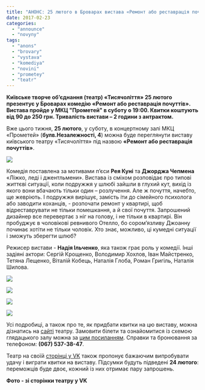```yaml
---
title: "АНОНС: 25 лютого в Броварах вистава «Ремонт або реставрація почуттів»"
date: 2017-02-23
categories: 
  - "announce"
  - "novyny"
tags: 
  - "anons"
  - "brovary"
  - "vystava"
  - "komediya"
  - "novini"
  - "prometey"
  - "teatr"
---
```


**Київське творче об’єднання (театр) «Тисячоліття» 25 лютого презентує у Броварах комедію «Ремонт або реставрація почуттів». Вистава пройде у МКЦ "Прометей" в суботу о 19:00. Квитки коштують від 90 до 250 грн. Тривалість вистави – 2 години з антрактом.**

Вже цього тижня, **25 лютого**, у суботу, в концертному залі МКЦ «Прометей» (**булв.Незалежності, 4**) можна буде переглянути виставу київського театру «Тисячоліття» під назвою **«Ремонт або реставрація почуттів»**.

[![](https://mpz.brovary.org/wp-content/uploads/2017/02/HBHD9zq4iDg.jpg)](https://mpz.brovary.org/wp-content/uploads/2017/02/HBHD9zq4iDg.jpg)

Комедія поставлена за мотивами п’єси **Рея Куні** та **Джорджа Чепмена** «Ліжко, леді і джентльмени». Вистава із сміхом розповідає про типові життєві ситуації, коли подружжя у шлюбі зайшли в глухий кут, вихід із якого вони вбачають тільки один – розлучення. Але ж почуття, начебто, ще жевріють. І подружжя вирішує, замість іти до сімейного психолога або заводити коханців, - розпочати ремонт у квартирі, щоб відреставрувати не тільки помешкання, а й свої почуття. Запрошений дизайнер все перевертає з ніг на голову, і не тільки в квартирі. Він пробуджує в чоловікові ревнивого Отелло, бо сором’язливу Джоанну починає хотіти не тільки чоловік. Хто знає, можливо, ці кумедні ситуації і зможуть зберегти шлюб?

Режисер вистави - **Надія Ільченко**, яка також грає роль у комедії. Інші задіяні актори: Сергій Крощенко, Володимир Хохлов, Іван Майстренко, Тетяна Лещенко, Віталій Кобець, Наталія Глоба, Роман Григіль, Наталія Шилова.

![](https://mpz.brovary.org/wp-content/uploads/2017/02/FOM484yWVmg.jpg)

![](https://mpz.brovary.org/wp-content/uploads/2017/02/KlXXqpo2LJE.jpg)

![](https://mpz.brovary.org/wp-content/uploads/2017/02/SWLg4Y69WS4.jpg)

![](https://mpz.brovary.org/wp-content/uploads/2017/02/a09kw8Rc25s.jpg)

Усі подробиці, а також про те, як придбати квитки на цю виставу, можна дізнатись на [сайті](http://1000letie.com.ua/index.php/teatr/repertuar/269-remont-ili-restavratsiya-chuvstv) театру. Замовити білети та ознайомитися із схемою глядацького залу можна за [цим посиланням](https://arm.frontmanager.com.ua/PublicAPI/WidgetStep1.aspx?__uid=XPPPzsgRpyncPpfZp2mQSw&event=1122438396). Справки та бронювання за телефоном: **(067) 537-38-47**.

Театр на своїй [сторінці у VK](https://vk.com/teatr_1000letie?w=wall-94897642_678) також пропонує бажаючим випробувати удачу і виграти квитки на виставу. Підсумки будуть підведені **24 лютого**: переможців буде двоє, кожний із них отримає пару запрошень.

**Фото - зі сторінки театру у VK**
